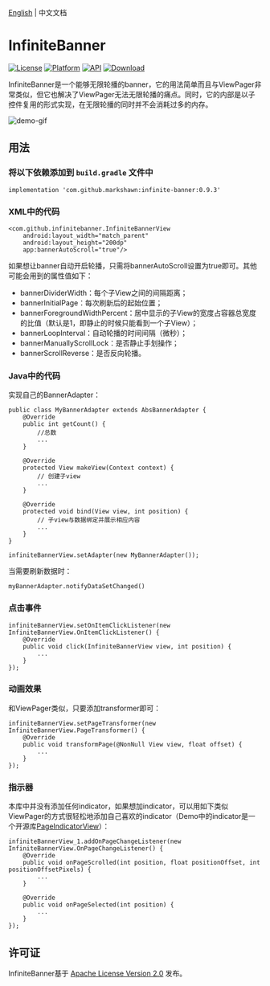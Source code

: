 [English](README.md)  |  中文文档

# InfiniteBanner
[![License](https://img.shields.io/badge/License-Apache%202.0-blue.svg)](https://opensource.org/licenses/Apache-2.0)
[![Platform](https://img.shields.io/badge/platform-android-green.svg)](http://developer.android.com/index.html)
[![API](https://img.shields.io/badge/API-14%2B-brightgreen.svg?style=flat)](https://android-arsenal.com/api?level=14)
[![Download](https://api.bintray.com/packages/markshawn/com.github.markshawn/infinite-banner/images/download.svg)](https://bintray.com/markshawn/com.github.markshawn/infinite-banner/_latestVersion)

InfiniteBanner是一个能够无限轮播的banner，它的用法简单而且与ViewPager非常类似，但它也解决了ViewPager无法无限轮播的痛点。同时，它的内部是以子控件复用的形式实现，在无限轮播的同时并不会消耗过多的内存。

![demo-gif](https://github.com/Marksss/InfiniteBanner/blob/master/gif/demo.gif)
## 用法
### 将以下依赖添加到 `build.gradle` 文件中
``` implementation 'com.github.markshawn:infinite-banner:0.9.3' ```
### XML中的代码
```
<com.github.infinitebanner.InfiniteBannerView
    android:layout_width="match_parent"
    android:layout_height="200dp"
    app:bannerAutoScroll="true"/>
```
如果想让banner自动开启轮播，只需将bannerAutoScroll设置为true即可。其他可能会用到的属性值如下：
- bannerDividerWidth：每个子View之间的间隔距离；
- bannerInitialPage：每次刷新后的起始位置；
- bannerForegroundWidthPercent：居中显示的子View的宽度占容器总宽度的比值（默认是1，即静止的时候只能看到一个子View）；
- bannerLoopInterval：自动轮播的时间间隔（微秒）；
- bannerManuallyScrollLock：是否静止手划操作；
- bannerScrollReverse：是否反向轮播。

### Java中的代码
实现自己的BannerAdapter：
```
public class MyBannerAdapter extends AbsBannerAdapter {
    @Override
    public int getCount() {
        //总数
        ...
    }

    @Override
    protected View makeView(Context context) {
        // 创建子view
        ...
    }

    @Override
    protected void bind(View view, int position) {
        // 子view与数据绑定并展示相应内容
        ...
    }
}
```
```
infiniteBannerView.setAdapter(new MyBannerAdapter());
```
当需要刷新数据时：

```
myBannerAdapter.notifyDataSetChanged()
```

### 点击事件
```
infiniteBannerView.setOnItemClickListener(new InfiniteBannerView.OnItemClickListener() {
    @Override
    public void click(InfiniteBannerView view, int position) {
        ...
    }
});
```

### 动画效果
和ViewPager类似，只要添加transformer即可：
```
infiniteBannerView.setPageTransformer(new InfiniteBannerView.PageTransformer() {
    @Override
    public void transformPage(@NonNull View view, float offset) {
        ...
    }
});
```

### 指示器
本库中并没有添加任何indicator，如果想加indicator，可以用如下类似ViewPager的方式很轻松地添加自己喜欢的indicator（Demo中的indicator是一个开源库[PageIndicatorView](https://github.com/romandanylyk/PageIndicatorView "PageIndicatorView")）：
```
infiniteBannerView_1.addOnPageChangeListener(new InfiniteBannerView.OnPageChangeListener() {
    @Override
    public void onPageScrolled(int position, float positionOffset, int positionOffsetPixels) {
        ...
    }

    @Override
    public void onPageSelected(int position) {
        ...
    }
});
```

## 许可证
InfiniteBanner基于 [Apache License Version 2.0](LICENSE) 发布。
